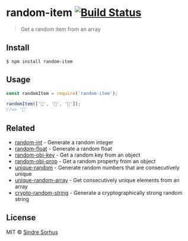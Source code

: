 # random-item [![Build Status](https://travis-ci.org/sindresorhus/random-item.svg?branch=master)](https://travis-ci.org/sindresorhus/random-item)

> Get a random item from an array


## Install

```
$ npm install random-item
```


## Usage

```js
const randomItem = require('random-item');

randomItem(['🐴', '🦄', '🌈']);
//=> '🦄'
```


## Related

- [random-int](https://github.com/sindresorhus/random-int) - Generate a random integer
- [random-float](https://github.com/sindresorhus/random-float) - Generate a random float
- [random-obj-key](https://github.com/sindresorhus/random-obj-key) - Get a random key from an object
- [random-obj-prop](https://github.com/sindresorhus/random-obj-prop) - Get a random property from an object
- [unique-random](https://github.com/sindresorhus/unique-random) - Generate random numbers that are consecutively unique
- [unique-random-array](https://github.com/sindresorhus/unique-random-array) - Get consecutively unique elements from an array
- [crypto-random-string](https://github.com/sindresorhus/crypto-random-string) - Generate a cryptographically strong random string


## License

MIT © [Sindre Sorhus](https://sindresorhus.com)
